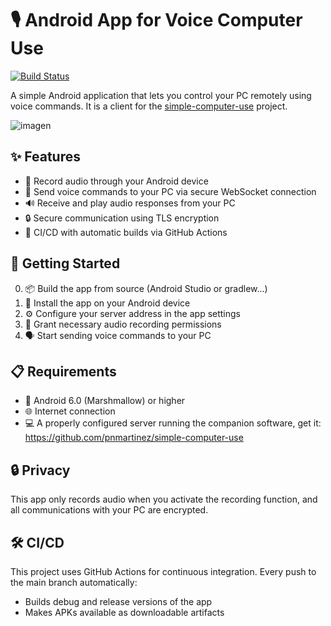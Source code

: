# 🎙️ Android App for Voice Computer Use

[![Build Status](https://github.com/pnmartinez/computer-use-android-app/workflows/Build/badge.svg)](https://github.com/pnmartinez/computer-use-android-app/actions/workflows/build.yml)

A simple Android application that lets you control your PC remotely using voice commands. It is a client for the [simple-computer-use](https://github.com/pnmartinez/simple-computer-use) project.

![imagen](https://github.com/user-attachments/assets/e2b6d12b-5051-484e-86a8-d458b90be663)

## ✨ Features

- 🎤 Record audio through your Android device
- 📡 Send voice commands to your PC via secure WebSocket connection
- 🔊 Receive and play audio responses from your PC
- 🔒 Secure communication using TLS encryption
- 🔄 CI/CD with automatic builds via GitHub Actions

## 🚀 Getting Started

0. 📦 Build the app from source (Android Studio or gradlew...)
1. 📱 Install the app on your Android device
2. ⚙️ Configure your server address in the app settings
3. 🔐 Grant necessary audio recording permissions
4. 🗣️ Start sending voice commands to your PC

## 📋 Requirements

- 📱 Android 6.0 (Marshmallow) or higher
- 🌐 Internet connection
- 💻 A properly configured server running the companion software, get it: https://github.com/pnmartinez/simple-computer-use

## 🔒 Privacy

This app only records audio when you activate the recording function, and all communications with your PC are encrypted. 

## 🛠️ CI/CD

This project uses GitHub Actions for continuous integration. Every push to the main branch automatically:
- Builds debug and release versions of the app
- Makes APKs available as downloadable artifacts
